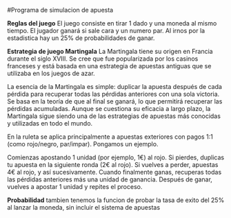 #Programa de simulacion de apuesta

**Reglas del juego**
El juego consiste en tirar 1 dado y una moneda al mismo tiempo. El jugador
ganará si sale cara y un numero par.
Al irnos por la estadistica hay un 25% de probabilidades de ganar.

**Estrategia de juego Martingala**
La Martingala tiene su origen en Francia durante el siglo XVIII. Se cree que fue popularizada por los casinos franceses y está basada en una estrategia de apuestas antiguas que se utilizaba en los juegos de azar. 

La esencia de la Martingala es simple: duplicar la apuesta después de cada pérdida para recuperar todas las pérdidas anteriores con una sola victoria. Se basa en la teoría de que al final se ganará, lo que permitirá recuperar las pérdidas acumuladas. Aunque se cuestiona su eficacia a largo plazo, la Martingala sigue siendo una de las estrategias de apuestas más conocidas y utilizadas en todo el mundo.

En la ruleta se aplica principalmente a apuestas exteriores con pagos 1:1 (como rojo/negro, par/impar). Pongamos un ejemplo.

Comienzas apostando 1 unidad (por ejemplo, 1€) al rojo.
Si pierdes, duplicas tu apuesta en la siguiente ronda (2€ al rojo).
Si vuelves a perder, apuestas 4€ al rojo, y así sucesivamente.
Cuando finalmente ganas, recuperas todas las pérdidas anteriores más una unidad de ganancia.
Después de ganar, vuelves a apostar 1 unidad y repites el proceso.

**Probabilidad**
tambien tenemos la funcion de probar la tasa de exito del 25% al lanzar la moneda, sin incluir el sistema de apuestas